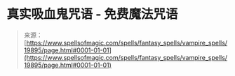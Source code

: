 <!--yml

类别：未分类

日期：2024-06-12 19:02:16

-->

# 真实吸血鬼咒语 - 免费魔法咒语

> 来源：[https://www.spellsofmagic.com/spells/fantasy_spells/vampire_spells/19895/page.html#0001-01-01](https://www.spellsofmagic.com/spells/fantasy_spells/vampire_spells/19895/page.html#0001-01-01)
